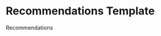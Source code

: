 # Recommendations Template

<!-- Usage: Add this file as `recommendations.md` for policy, business, or applied research papers, or when required by the assignment. Optional for most academic papers. -->

Recommendations

<!-- List recommendations based on your findings. -->
